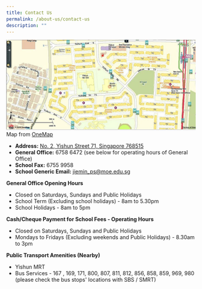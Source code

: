 ```yaml
---
title: Contact Us
permalink: /about-us/contact-us
description: ""
---
```

![](/images/Jiemin%20Primary%20School.jpeg)
Map from [OneMap](http://www.onemap.sg/)  
  

*   **Address:** [No. 2, Yishun Street 71, Singapore 768515](http://www.onemap.sg/?SearchVal=768515&LW:Y&wO5d:JaRqY_I,hfqcq_Y,JbfIc_Y,hfbhJ_J,a) 
*   **General Office:** 6758 6472 (see below for operating hours of General Office)
*   **School Fax:** 6755 9958
*   **School Generic Email:** jiemin_ps@moe.edu.sg

  

**General Office Opening Hours**

* Closed on Saturdays, Sundays and Public Holidays
* School Term (Excluding school holidays) - 8am to 5.30pm
* School Holidays - 8am to 5pm

  

**Cash/Cheque Payment for School Fees - Operating Hours**

* Closed on Saturdays, Sundays and Public Holidays
* Mondays to Fridays (Excluding weekends and Public Holidays) - 8.30am to 3pm

  

**Public Transport Amenities (Nearby)**

*   Yishun MRT
*   Bus Services - 167 , 169, 171, 800, 807, 811, 812, 856, 858, 859, 969, 980 (please check the bus stops' locations with SBS / SMRT)